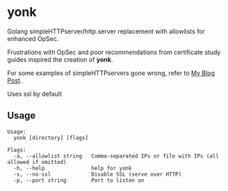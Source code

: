 # yonk

Golang simpleHTTPserver/http.server replacement with allowlists for enhanced OpSec.

Frustrations with OpSec and poor recommendations from certificate study guides inspired the creation of **yonk**.

For some examples of simpleHTTPservers gone wrong, refer to [My Blog Post](https://c0la.org/Blog/SimpleHTTPServer+-+Why+taking+the+time+do+things+right+is+worth+it).

Uses ssl by default

## Usage

```text
Usage:
  yonk [directory] [flags]

Flags:
  -a, --allowlist string   Comma-separated IPs or file with IPs (all allowed if omitted)
  -h, --help               help for yonk
  -s, --no-ssl             Disable SSL (serve over HTTP)
  -p, --port string        Port to listen on
  ```
